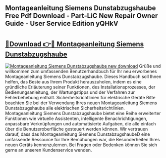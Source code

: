 ## Montageanleitung Siemens Dunstabzugshaube Free Pdf Download - Part-LiC New Repair Owner Guide - User Service Edition yQHkV

# <h2><a href="http://df7a4t.blite.top/?on=Montageanleitung+Siemens+Dunstabzugshaube">🔗Download 👉🔴 Montageanleitung Siemens Dunstabzugshaube</a></h2>

[![Montageanleitung Siemens Dunstabzugshaube new download](https://i.imgur.com/lujVjoI.png)](http://df7a4t.blite.top/?on=Montageanleitung+Siemens+Dunstabzugshaube)
Grüße und willkommen zum umfassenden Benutzerhandbuch für Ihr neu erworbenes Montageanleitung Siemens Dunstabzugshaube. Dieses Handbuch soll Ihnen helfen, das Beste aus Ihrem Produkt herauszuholen, indem es eine gründliche Erläuterung seiner Funktionen, des Installationsprozesses, der Bedienungsanleitung, der Wartungstipps und der Verfahren zur Fehlerbehebung enthält. Sicherheitsrichtlinien für elektrische Geräte Bitte beachten Sie bei der Verwendung Ihres neuen Montageanleitung Siemens Dunstabzugshaube alle elektrischen Sicherheitsrichtlinien. Montageanleitung Siemens Dunstabzugshaube bietet eine Reihe erweiterter Funktionen wie virtuelle Assistenten, intelligente Benachrichtigungen, anpassbare Verknüpfungen und automatisierte Aufgaben, die alle einfach über die Benutzeroberfläche gesteuert werden können. Wir vertrauen darauf, dass das Montageanleitung Siemens DunstabzugshaubeD eine umfassende Ressource für Ihre Bemühungen war, die Besonderheiten Ihres neuen Geräts kennenzulernen. Bei Fragen oder Bedenken können Sie sich gerne an unseren Kundenservice wenden.
